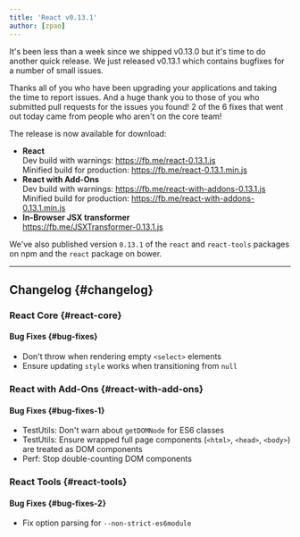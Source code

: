 ```yaml
---
title: 'React v0.13.1'
author: [zpao]
---
```


It's been less than a week since we shipped v0.13.0 but it's time to do another quick release. We just released v0.13.1 which contains bugfixes for a number of small issues.

Thanks all of you who have been upgrading your applications and taking the time to report issues. And a huge thank you to those of you who submitted pull requests for the issues you found! 2 of the 6 fixes that went out today came from people who aren't on the core team!

The release is now available for download:

- **React**  
  Dev build with warnings: <https://fb.me/react-0.13.1.js>  
  Minified build for production: <https://fb.me/react-0.13.1.min.js>
- **React with Add-Ons**  
  Dev build with warnings: <https://fb.me/react-with-addons-0.13.1.js>  
  Minified build for production: <https://fb.me/react-with-addons-0.13.1.min.js>
- **In-Browser JSX transformer**  
  <https://fb.me/JSXTransformer-0.13.1.js>

We've also published version `0.13.1` of the `react` and `react-tools` packages on npm and the `react` package on bower.

---

## Changelog {#changelog}

### React Core {#react-core}

#### Bug Fixes {#bug-fixes}

- Don't throw when rendering empty `<select>` elements
- Ensure updating `style` works when transitioning from `null`

### React with Add-Ons {#react-with-add-ons}

#### Bug Fixes {#bug-fixes-1}

- TestUtils: Don't warn about `getDOMNode` for ES6 classes
- TestUtils: Ensure wrapped full page components (`<html>`, `<head>`, `<body>`) are treated as DOM components
- Perf: Stop double-counting DOM components

### React Tools {#react-tools}

#### Bug Fixes {#bug-fixes-2}

- Fix option parsing for `--non-strict-es6module`
